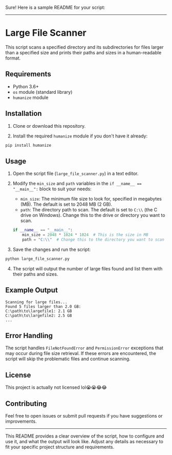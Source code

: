 Sure! Here is a sample README for your script:

---

# Large File Scanner

This script scans a specified directory and its subdirectories for files larger than a specified size and prints their paths and sizes in a human-readable format.

## Requirements

- Python 3.6+
- `os` module (standard library)
- `humanize` module

## Installation

1. Clone or download this repository.

2. Install the required `humanize` module if you don't have it already:

```sh
pip install humanize
```

## Usage

1. Open the script file (`large_file_scanner.py`) in a text editor.

2. Modify the `min_size` and `path` variables in the `if __name__ == "__main__":` block to suit your needs:

    - `min_size`: The minimum file size to look for, specified in megabytes (MB). The default is set to 2048 MB (2 GB).
    - `path`: The directory path to scan. The default is set to `C:\\` (the C drive on Windows). Change this to the drive or directory you want to scan.

    ```python
    if __name__ == "__main__":
        min_size = 2048 * 1024 * 1024  # This is the size in MB
        path = "C:\\"  # Change this to the directory you want to scan
    ```

3. Save the changes and run the script:

```sh
python large_file_scanner.py
```

4. The script will output the number of large files found and list them with their paths and sizes.

## Example Output

```
Scanning for large files...
Found 5 files larger than 2.0 GB:
C:\path\to\largefile1: 2.1 GB
C:\path\to\largefile2: 2.5 GB
...
```

## Error Handling

The script handles `FileNotFoundError` and `PermissionError` exceptions that may occur during file size retrieval. If these errors are encountered, the script will skip the problematic files and continue scanning.

## License

This project is actually not licensed lol😭😭😂😂

## Contributing

Feel free to open issues or submit pull requests if you have suggestions or improvements.

---

This README provides a clear overview of the script, how to configure and use it, and what the output will look like. Adjust any details as necessary to fit your specific project structure and requirements.
